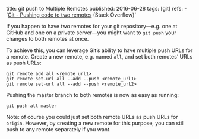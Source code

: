 title: git push to Multiple Remotes
published: 2016-06-28
tags: [git]
refs:
    - '[Git - Pushing code to two
      remotes](http://stackoverflow.com/a/14290145/192916) (Stack Overflow)'

If you happen to have two remotes for your git repository—e.g. one at GitHub
and one on a private server—you might want to `git push` your changes to both
remotes at once.

To achieve this, you can leverage Git’s ability to have multiple push URLs for
a remote.  Create a new remote, e.g. named `all`, and set both remotes’ URLs
as push URLs:

    git remote add all <remote_url1>
    git remote set-url all --add --push <remote_url1>
    git remote set-url all --add --push <remote_url2>

Pushing the master branch to both remotes is now as easy as running:

    git push all master

Note: of course you could just set both remote URLs as push URLs for `origin`.
However, by creating a new remote for this purpose, you can still push to any
remote separately if you want.
